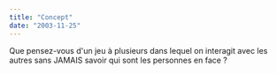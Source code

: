 ```yaml
---
title: "Concept"
date: "2003-11-25"
---
```


Que pensez-vous d'un jeu à plusieurs dans lequel on interagit avec les autres sans JAMAIS savoir qui sont les personnes en face ?
